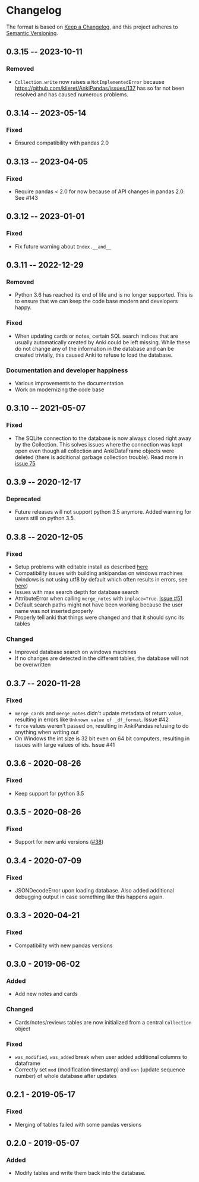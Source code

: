 # Changelog

The format is based on [Keep a Changelog](https://keepachangelog.com/en/1.0.0/),
and this project adheres to [Semantic Versioning](https://semver.org/spec/v2.0.0.html).

## 0.3.15 -- 2023-10-11

### Removed

- `Collection.write` now raises a `NotImplementedError` because
  https://github.com/klieret/AnkiPandas/issues/137 has so far not been
  resolved and has caused numerous problems.

## 0.3.14 -- 2023-05-14

### Fixed

- Ensured compatibility with pandas 2.0

## 0.3.13 -- 2023-04-05

### Fixed

- Require pandas < 2.0 for now because of API changes in pandas 2.0.
  See #143

## 0.3.12 -- 2023-01-01

### Fixed

- Fix future warning about `Index.__and__`

## 0.3.11 -- 2022-12-29

### Removed

- Python 3.6 has reached its end of life and is no longer supported. This is to
  ensure that we can keep the code base modern and developers happy.

### Fixed

- When updating cards or notes, certain SQL search indices that are usually
  automatically created by Anki could be left missing. While these do not
  change any of the information in the database and can be created trivially,
  this caused Anki to refuse to load the database.

### Documentation and developer happiness

- Various improvements to the documentation
- Work on modernizing the code base

## 0.3.10 -- 2021-05-07

### Fixed

- The SQLite connection to the database is now always closed right away by the Collection.
  This solves issues where the connection was kept open even though all collection and
  AnkiDataFrame objects were deleted (there is additional garbage collection trouble).
  Read more in [issue 75](https://github.com/klieret/AnkiPandas/issues/75)

## 0.3.9 -- 2020-12-17

### Deprecated

- Future releases will not support python 3.5 anymore. Added warning for users still on
  python 3.5.

## 0.3.8 -- 2020-12-05

### Fixed

- Setup problems with editable install as described [here](https://github.com/pypa/pip/issues/7953)
- Compatibility issues with building ankipandas on windows machines (windows is not
  using utf8 by default which often results in errors, see
  [here](https://discuss.python.org/t/pep-597-enable-utf-8-mode-by-default-on-windows/3122))
- Issues with max search depth for database search
- AttributeError when calling `merge_notes` with `inplace=True`. [Issue #51](https://github.com/klieret/AnkiPandas/issues/51)
- Default search paths might not have been working because the user name was not inserted properly
- Properly tell anki that things were changed and that it should sync its tables

### Changed

- Improved database search on windows machines
- If no changes are detected in the different tables, the database will not be overwritten

## 0.3.7 -- 2020-11-28

### Fixed

- `merge_cards` and `merge_notes` didn't update metadata of return value, resulting in errors like
  `Unknown value of _df_format`. Issue #42
- `force` values weren't passed on, resulting in AnkiPandas refusing to do anything
  when writing out
- On Windows the int size is 32 bit even on 64 bit computers, resulting in issues with
  large values of ids. Issue #41


## 0.3.6 - 2020-08-26

### Fixed

- Keep support for python 3.5

## 0.3.5 - 2020-08-26

### Fixed

- Support for new anki versions ([#38](https://github.com/klieret/AnkiPandas/issues/38))

## 0.3.4 - 2020-07-09

### Fixed

- JSONDecodeError upon loading database. Also added additional debugging output in case something like this happens again.

## 0.3.3 - 2020-04-21

### Fixed

- Compatibility with new pandas versions

## 0.3.0 - 2019-06-02

### Added

- Add new notes and cards

### Changed

- Cards/notes/reviews tables are now initialized from a central ``Collection`` object

### Fixed

- ``was_modified``, ``was_added`` break when user added additional columns to dataframe
- Correctly set ``mod`` (modification timestamp) and ``usn`` (update sequence number) of whole database after updates

## 0.2.1 - 2019-05-17

### Fixed

- Merging of tables failed with some pandas versions

## 0.2.0 - 2019-05-07

### Added

- Modify tables and write them back into the database.
